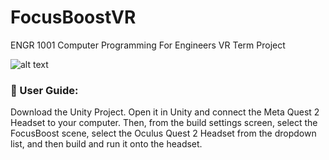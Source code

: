# FocusBoostVR
ENGR 1001 Computer Programming For Engineers VR Term Project

![alt text](https://saadsifar.vercel.app/cards/Focus%20Boost.png)

### 📌 User Guide:

Download the Unity Project. Open it in Unity and connect the Meta Quest 2 Headset to your computer. Then, from the build settings screen, select the FocusBoost scene, select the Oculus Quest 2 Headset from the dropdown list, and then build and run it onto the headset.
